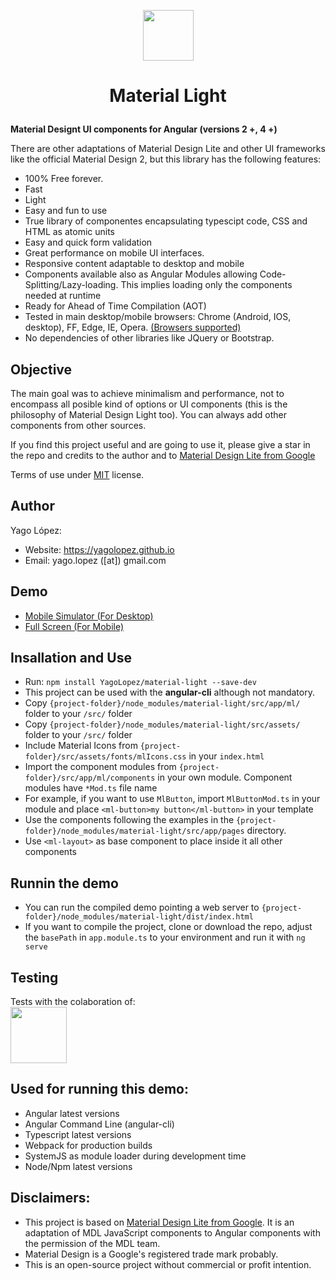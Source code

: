 <p align="center"><img src="src/assets/img/logo.png" style="margin: auto; width: 81px;"></p>

<h1><p align="center">Material Light</p></h1>

**Material Designt UI components for Angular (versions 2 +, 4 +)**

There are other adaptations of Material Design Lite and other UI frameworks like the official Material Design 2, 
but this library has the following features:

- 100% Free forever.
- Fast
- Light
- Easy and fun to use
- True library of componentes encapsulating typescipt code, CSS and HTML as atomic units
- Easy and quick form validation
- Great performance on mobile UI interfaces.
- Responsive content adaptable to desktop and mobile
- Components available also as Angular Modules allowing Code-Splitting/Lazy-loading. This implies loading only the components needed at runtime
- Ready for Ahead of Time Compilation (AOT)
- Tested in main desktop/mobile browsers: Chrome (Android, IOS, desktop), FF, Edge, IE, Opera. <a href="https://angular.io/docs/ts/latest/guide/browser-support.html" target="_blank">(Browsers supported)</a>
- No dependencies of other libraries like JQuery or Bootstrap.

## Objective

The main goal was to achieve minimalism and performance, not to encompass all posible kind of options or UI components (this is the philosophy of
Material Design Light too). You can always add other components from other sources.

If you find this project useful and are going to use it, please give a star in the repo and credits to the author 
and to <a href="http://getmdl.io" target="_blank">Material Design Lite from Google</a>

Terms of use under <a href="LICENSE.txt">MIT</a> license.

## Author

Yago López:

- Website: <a href="https://yagolopez.github.io" target="_blank">https://yagolopez.github.io</a>
- Email: yago.lopez ([at]) gmail.com

## Demo

<!-- - <a href="http://yagolopez.github.io/material-light/iframe/iframe.html" target="_blank">Desktop PC</a> -->
- <a href="http://mobt.me/Xf27" target="_blank">Mobile Simulator (For Desktop)</a>
- <a href="https://yagolopez.github.io/material-light/dist/index.html" target="_blank">Full Screen (For Mobile)</a>

## Insallation and Use

- Run: `npm install YagoLopez/material-light --save-dev`
- This project can be used with the **angular-cli** although not mandatory.
- Copy `{project-folder}/node_modules/material-light/src/app/ml/` folder to your `/src/` folder
- Copy `{project-folder}/node_modules/material-light/src/assets/` folder to your `/src/` folder
- Include Material Icons from `{project-folder}/src/assets/fonts/mlIcons.css` in your `index.html`
- Import the component modules from `{project-folder}/src/app/ml/components` in your own module. Component modules have `*Mod.ts` file name
- For example, if you want to use `MlButton`, import `MlButtonMod.ts` in your module and place `<ml-button>my button</ml-button>` in your template
- Use the components following the examples in the `{project-folder}/node_modules/material-light/src/app/pages` directory.
- Use `<ml-layout>` as base component to place inside it all other components

## Runnin the demo

- You can run the compiled demo pointing a web server to `{project-folder}/node_modules/material-light/dist/index.html`
- If you want to compile the project, clone or download the repo, adjust the `basePath` in `app.module.ts` to your environment and run it with `ng serve`

## Testing

<div>Tests with the colaboration of:</div>
<a href="https://www.browserstack.com/" target="_blank"><img src="browserstack-logo.png" height="90px"></a>

## Used for running this demo:

- Angular latest versions
- Angular Command Line (angular-cli)
- Typescript latest versions
- Webpack for production builds
- SystemJS as module loader during development time
- Node/Npm latest versions

## Disclaimers:

- This project is based on <a href="http://getmdl.io" target="_blank">Material Design Lite from Google</a>. It is an adaptation of MDL JavaScript components to Angular components with the permission of the MDL team.
- Material Design is a Google's registered trade mark probably.
- This is an open-source project without commercial or profit intention.

